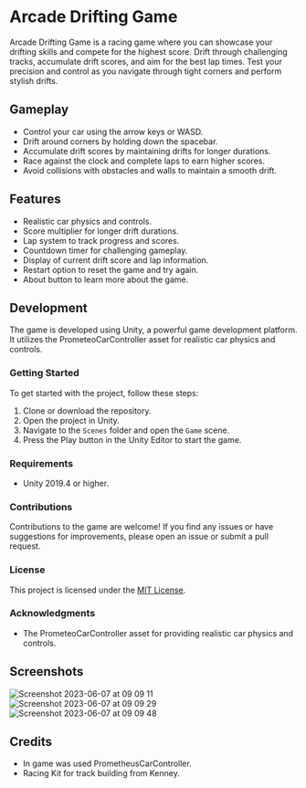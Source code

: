 # Arcade Drifting Game 

Arcade Drifting Game is a racing game where you can showcase your drifting skills and compete for the highest score. Drift through challenging tracks, accumulate drift scores, and aim for the best lap times. Test your precision and control as you navigate through tight corners and perform stylish drifts.

## Gameplay

- Control your car using the arrow keys or WASD.
- Drift around corners by holding down the spacebar.
- Accumulate drift scores by maintaining drifts for longer durations.
- Race against the clock and complete laps to earn higher scores.
- Avoid collisions with obstacles and walls to maintain a smooth drift.

## Features

- Realistic car physics and controls.
- Score multiplier for longer drift durations.
- Lap system to track progress and scores.
- Countdown timer for challenging gameplay.
- Display of current drift score and lap information.
- Restart option to reset the game and try again.
- About button to learn more about the game.

## Development

The game is developed using Unity, a powerful game development platform. It utilizes the PrometeoCarController asset for realistic car physics and controls.

### Getting Started

To get started with the project, follow these steps:

1. Clone or download the repository.
2. Open the project in Unity.
3. Navigate to the `Scenes` folder and open the `Game` scene.
4. Press the Play button in the Unity Editor to start the game.

### Requirements

- Unity 2019.4 or higher.

### Contributions

Contributions to the game are welcome! If you find any issues or have suggestions for improvements, please open an issue or submit a pull request.

### License

This project is licensed under the [MIT License](LICENSE).

### Acknowledgments

- The PrometeoCarController asset for providing realistic car physics and controls.

## Screenshots

![Screenshot 2023-06-07 at 09 09 11](https://github.com/maksimrudek/Drifting-Game/assets/127964913/6bf44f64-8978-440f-a525-437494afd41d)
![Screenshot 2023-06-07 at 09 09 29](https://github.com/maksimrudek/Drifting-Game/assets/127964913/12ad54ae-0cf6-483a-96c3-0d3baef6c422)
![Screenshot 2023-06-07 at 09 09 48](https://github.com/maksimrudek/Drifting-Game/assets/127964913/e3206651-6596-4920-b8c5-e49a0fc79397)

## Credits

- In game was used PrometheusCarController.
- Racing Kit for track building from Kenney.
